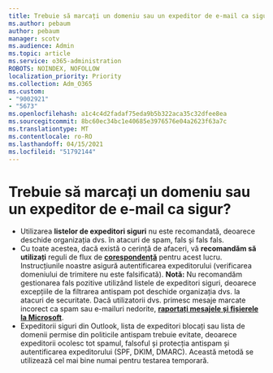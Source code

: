 ```yaml
---
title: Trebuie să marcați un domeniu sau un expeditor de e-mail ca sigur?
ms.author: pebaum
author: pebaum
manager: scotv
ms.audience: Admin
ms.topic: article
ms.service: o365-administration
ROBOTS: NOINDEX, NOFOLLOW
localization_priority: Priority
ms.collection: Adm_O365
ms.custom:
- "9002921"
- "5673"
ms.openlocfilehash: a1c4c4d2fadaf75eda9b5b322aca35c32dfee8ea
ms.sourcegitcommit: 8bc60ec34bc1e40685e3976576e04a2623f63a7c
ms.translationtype: MT
ms.contentlocale: ro-RO
ms.lasthandoff: 04/15/2021
ms.locfileid: "51792144"
---
```

# <a name="need-to-mark-a-domain-or-email-sender-safe"></a>Trebuie să marcați un domeniu sau un expeditor de e-mail ca sigur?

- Utilizarea **listelor de expeditori siguri** nu este recomandată, deoarece deschide organizația dvs. în atacuri de spam, fals și fals fals.
- Cu toate acestea, dacă există o cerință de afaceri, vă **recomandăm să utilizați** reguli de flux de **[corespondență](https://docs.microsoft.com/microsoft-365/security/office-365-security/create-safe-sender-lists-in-office-365?view=o365-worldwide#recommended-use-mail-flow-rules)** pentru acest lucru. Instrucțiunile noastre asigură autentificarea expeditorului (verificarea domeniului de trimitere nu este falsificată). **Notă:** Nu recomandăm gestionarea fals pozitive utilizând listele de expeditori siguri, deoarece excepțiile de la filtrarea antispam pot deschide organizația dvs. la atacuri de securitate. Dacă utilizatorii dvs. primesc mesaje marcate incorect ca spam sau e-mailuri nedorite, **[raportați mesajele și fișierele la Microsoft](https://protection.office.com/reportsubmission)**.
- Expeditorii siguri din Outlook, lista de expeditori blocați  sau lista de domenii permise din politicile antispam trebuie evitate, deoarece expeditorii ocolesc tot spamul, falsoful și protecția antispam și autentificarea expeditorului (SPF, DKIM, DMARC). Această metodă se utilizează cel mai bine numai pentru testarea temporară.

